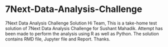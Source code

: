 # 7Next-Data-Analysis-Challenge
7Next Data Analysis Challenge Solution
Hi Team,
This is a take-home test solution of 7Next Data Analysis Challenge for Sushant Mahadik.
Attempt has been made to perform the analysis using R as well as Python.
The solution contains RMD file, Jupyter file and Report.
Thanks.

